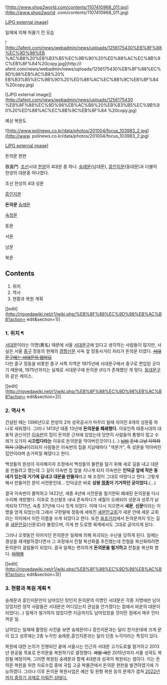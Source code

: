 ![http://www.shop2world.com/contents/1107410968_011.jpg](http://www.shop2world
.com/contents/1107410968_011.jpg)

[[JPG external image]](http://www.shop2world.com/contents/1107410968_011.jpg)

  
일제에 의해 허물기 전 모습

![http://lafent.com/news/webadmin/news/uploads/1256175430%EB%8F%88%EC%9D%98%EB
%AC%B8%20%EB%B3%B5%EC%9B%90%20%ED%88%AC%EC%8B%9C%EB%8F%84%20copy.jpg](http://l
afent.com/news/webadmin/news/uploads/1256175430%EB%8F%88%EC%9D%98%EB%AC%B8%20%
EB%B3%B5%EC%9B%90%20%ED%88%AC%EC%8B%9C%EB%8F%84%20copy.jpg)

[[JPG external image]](http://lafent.com/news/webadmin/news/uploads/1256175430
%EB%8F%88%EC%9D%98%EB%AC%B8%20%EB%B3%B5%EC%9B%90%20%ED%88%AC%EC%8B%9C%EB%8F%84
%20copy.jpg)

  
예상 복원도

![http://www.polinews.co.kr/data/photos/201004/focus_103983_2.jpg](http://www.
polinews.co.kr/data/photos/201004/focus_103983_2.jpg)

[[JPG external
image]](http://www.polinews.co.kr/data/photos/201004/focus_103983_2.jpg)

  
돈의문 현판

敦義門. [조선](%EC%A1%B0%EC%84%A0.md)시대 [한양](%ED%95%9C%EC%96%91.md)의 4대문 중
하나. [숭례문](%EC%88%AD%EB%A1%80%EB%AC%B8.md)(남대문),
[흥인지문](%ED%9D%A5%EC%9D%B8%EC%A7%80%EB%AC%B8.md)(동대문)과 더불어 한양의 대문중 하나였다.

조선 한성의 4대 성문

[흥인지문](%ED%9D%A5%EC%9D%B8%EC%A7%80%EB%AC%B8.md)

**돈의문**
[숭례문](%EC%88%AD%EB%A1%80%EB%AC%B8.md)

[숙정문](%EC%88%99%EC%A0%95%EB%AC%B8.md)

동문

서문

남문

북문

## Contents

    

1. 위치 
2. 역사 
3. 현황과 복원 계획 

[[edit](http://rigvedawiki.net/r1/wiki.php/%EB%8F%88%EC%9D%98%EB%AC%B8?action=
edit&section=1)]

### 1. 위치 ¶

[서대문](%EC%84%9C%EB%8C%80%EB%AC%B8.md)이라는 이명(異名) 때문에 서울
[서대문구](%EC%84%9C%EB%8C%80%EB%AC%B8%EA%B5%AC.md)에 있다고 생각하는 사람들이 많지만, 사실은 서울
[중구](%EC%A4%91%EA%B5%AC.md) 정동의 현재의
[경향신문](%EA%B2%BD%ED%96%A5%EC%8B%A0%EB%AC%B8.md) 사옥 앞 정동사거리 자리가 돈의문 터였다.
<del>[서대문구에는 서대문이 없어요](%EC%9D%B4%EB%A6%84%EA%B0%92%20%EB%AA%BB%ED%95%98%EB%8A%94%20%EA%B2%83%EB%93%A4.md)</del>  
다만 중구 정동을 비롯한 중구 서쪽 지역은 1975년에 서대문구에서 중구로 편입된 곳이기 때문에, 1975년까지는 실제로 서대문구에 돈의문
(터)가 존재했던 게 맞다. [동대문구](%EB%8F%99%EB%8C%80%EB%AC%B8%EA%B5%AC.md)와 같은 케이스.

[[edit](http://rigvedawiki.net/r1/wiki.php/%EB%8F%88%EC%9D%98%EB%AC%B8?action=
edit&section=2)]

### 2. 역사 ¶

건설된 때는 1396년으로 한양의 2차 성곽공사가 마무리 될때 지어진 8개의 성문중 하나로 세워졌다. 그러나 1413년 태종 13년에
**돈의문을 폐쇄했다.** 이유인즉 태종시대의 대표적 권신이던 [이숙번](%EC%9D%B4%EC%88%99%EB%B2%88.md)의
집이 돈의문 근처에 있었는데 당연히 사람들의 통행이 많고 수레가 오가자 **시끄럽다라는** 이유로 돈의문을 막아버린것이다.(...)
<del>[님비](%EB%8B%98%EB%B9%84.md) 돋네 그냥 지하화 하지 그랬냐</del>이리되자 사람들은 이숙번의 집을
지날때마다 "색문가", 즉 성문을 막아버린 집안이라며 손가락질 해댔다고 한다.

  

백성들의 원성이 자자해지자 조정에서 백성들의 불편을 덜기 위해 새로 길을 내고 대문을 만들려고 했는데 그 길이 이숙번 집 앞을 지나게 되자
이숙번은 **인덕궁 앞에 작은 동네가 있는데 거기에 길내고 대문을 만들자**라고 해 조정이 그대로 따랐다고 한다. 그렇게 해서 만들어진 문이
서전문인데... 인덕궁은 바로 **상왕 [정종](%EC%A0%95%EC%A2%85.md)이 기거하던 궁이었다.**(...)

  

결국 이숙번이 몰락하고 1422년, 세종 4년에 서전문을 철거한뒤 폐쇄된 돈의문을 다시 수리해 개방했다. 이후로 조선왕조 내내 존속하다가
세월이 오래되어 성문과 성루가 낡게되자 1711년, 숙종 37년에 다시 짓게 되었다. 이때 다시 지으면서 **새문**, **신문**이라는
이명을 얻게 되었는데 그래서 구한말에 정동에 세워진
[새문안교회](%EC%83%88%EB%AC%B8%EC%95%88%EA%B5%90%ED%9A%8C.md)가 새문 안에 세운 교회라는
의미에서 이런 이름을 쓰게 되었다고 한다. 또한
[육조거리](%EC%84%B8%EC%A2%85%EB%8C%80%EB%A1%9C.md)에서 돈의문까지 잇는 길을
[새문안길](%EC%83%88%EB%AC%B8%EC%95%88%EB%A1%9C.md)(신문로)라 불렀으며, 이게 현 도로명 체계에서도
그대로 굳어지게 된다.

  

그러나 오랫동안 이어지던 돈의문은 일제에 의해 파괴되는 수난을 당하게 된다. 일제는 경성을 재개발하겠다면서 그 과정에서 전철 복선화를
추진했는데 전철을 복선화하려면 돈의문이 걸림돌이 되었다. 결국 일제는 편리하게 **돈의문을 철거하고** 전철을 복선화 했다.
<del>[이뭐병](%EC%9D%B4%EB%AD%90%EB%B3%91.md)</del>

[[edit](http://rigvedawiki.net/r1/wiki.php/%EB%8F%88%EC%9D%98%EB%AC%B8?action=
edit&section=3)]

### 3. 현황과 복원 계획 ¶

숭례문과 흥인지문만이 남아있던 탓인지 돈의문의 이명인 서대문은 각종 지명에만 남아있었지만 정작 사람들은 서대문은 어디있는지 관심을 안가졌다는
점에서 비운의 대문이 되었다(...) 일제가 철거하지 않았다면 지금까지도 남아있었을 것이란 점에서 매우 안타까운 일.

  

남아있는 일제때 촬영된 사진을 보면 숭례문이나 흥인지문과는 달리 한가운데에 크게 문이 있고 성루에는 2층 누각인 숭례문,흥인지문과는 달리
단층 누각이라는 특징이 있다.

  

복원에 대한 논의가 진행되던 끝에 서울시는 인근의 서대문 고가도로를 철거하고 2013년 완공을 목표로 돈의문을 복원하기로 결정했다.
<del>레알 새문</del> 2015년까지 서울 성곽도 복원될 예정이며, 그러면 복원된 숭례문과 함께 4대문과 성곽이 복원되는 셈이다.
이는 돈의문 복원을 위한 자료수집 중에 국립 고궁 박물관에서 돈의문 현판을 발견하였기에 가능하였다. 그러나 이후 돈의문 복원사업은 예산 및
원형 복원 등의 문제가 겹쳐 [2022년까지 중장기 과제로 미뤄진
상태다.](http://www.munhwa.com/news/view.html?no=2012121001071343186008)

